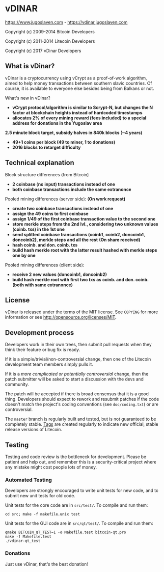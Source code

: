 vDINAR
================================

https://www.jugoslaven.com - https://vdinar.jugoslaven.com

Copyright (c) 2009-2014 Bitcoin Developers

Copyright (c) 2011-2014 Litecoin Developers

Copyright (c) 2017 vDinar Developers

What is vDinar?
----------------

vDinar is a cryptocurrency using vCrypt as a proof-of-work algorithm, aimed to help money transactions between southern slavic countries. Of course, it is available to everyone else besides being from Balkans or not.

What's new in vDinar?
 - **vCrypt protocol/algorithm is similar to Scrypt-N, but changes the N factor at blockchain heights instead of hardcoded timestamps**
 - **allocates 2% of every mining reward (fees included) to a special address for donations in the Yugoslav area**

**2.5 minute block target, subsidy halves in 840k blocks (~4 years)**

 - **49+1 coins per block (49 to miner, 1 to donations)**
 - **2016 blocks to retarget difficulty**

Technical explanation
---------------------

Block structure differences (from Bitcoin)
 - **2 coinbase (no input) transactions instead of one**
 - **both coinbase transactions include the same extranonce**

Pooled mining differences (server side):
   **(On work request)**
 - **create two coinbase transactions instead of one**
 - **assign the 49 coins to first coinbase**
 - **assign 1/49 of the first coinbase transaction value to the second one**
 - **store merkle steps from the 2nd lvl., considering two unknown values (coinb. txs) in the 1st one**
 - **send splitted coinbase transactions (coinb1, coinb2, doncoinb1, doncoinb2), merkle steps and all the rest**
   **(On share received)**
 - **hash coinb. and don. coinb. txs**
 - **build hash merkle root with the latter result hashed with merkle steps one by one**

Pooled mining differences (client side):
 - **receive 2 new values (doncoinb1, doncoinb2)**
 - **build hash merkle root with first two txs as coinb. and don. coinb. (both with same extranonce)**

License
-------

vDinar is released under the terms of the MIT license. See `COPYING` for more
information or see http://opensource.org/licenses/MIT.

Development process
-------------------

Developers work in their own trees, then submit pull requests when they think
their feature or bug fix is ready.

If it is a simple/trivial/non-controversial change, then one of the Litecoin
development team members simply pulls it.

If it is a *more complicated or potentially controversial* change, then the patch
submitter will be asked to start a discussion with the devs and community.

The patch will be accepted if there is broad consensus that it is a good thing.
Developers should expect to rework and resubmit patches if the code doesn't
match the project's coding conventions (see `doc/coding.txt`) or are
controversial.

The `master` branch is regularly built and tested, but is not guaranteed to be
completely stable. [Tags](https://github.com/AndreaDejanGrande/vDinar/tags) are created
regularly to indicate new official, stable release versions of Litecoin.

Testing
-------

Testing and code review is the bottleneck for development. Please be patient and help out, and
remember this is a security-critical project where any mistake might cost people
lots of money.

### Automated Testing

Developers are strongly encouraged to write unit tests for new code, and to
submit new unit tests for old code.

Unit tests for the core code are in `src/test/`. To compile and run them:

    cd src; make -f makefile.unix test

Unit tests for the GUI code are in `src/qt/test/`. To compile and run them:

    qmake BITCOIN_QT_TEST=1 -o Makefile.test bitcoin-qt.pro
    make -f Makefile.test
    ./vdinar-qt_test

### Donations

Just use vDinar, that's the best donation!
